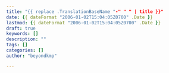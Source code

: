 ```yaml
---
title: "{{ replace .TranslationBaseName "-" " " | title }}"
date: {{ dateFormat "2006-01-02T15:04:05Z0700" .Date }}
lastmod: {{ dateFormat "2006-01-02T15:04:05Z0700" .Date }}
draft: true
keywords: []
description: ""
tags: []
categories: []
author: "beyondkmp"

---
```


<!--more-->

